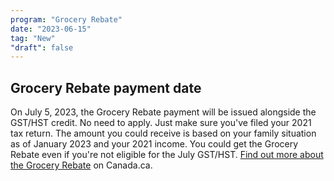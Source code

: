 ```yaml
---
program: "Grocery Rebate"
date: "2023-06-15"
tag: "New"
"draft": false
---
```


## Grocery Rebate payment date

On July 5, 2023, the Grocery Rebate payment will be issued alongside the GST/HST credit. No need to apply. Just make sure you've filed your 2021 tax return. The amount you could receive is based on your family situation as of January 2023 and your 2021 income. You could get the Grocery Rebate even if you're not eligible for the July GST/HST. [Find out more about the Grocery Rebate](https://www.canada.ca/en/revenue-agency/services/child-family-benefits/goods-services-tax-harmonized-sales-tax-gst-hst-credit/grocery-rebate.html) on Canada.ca.